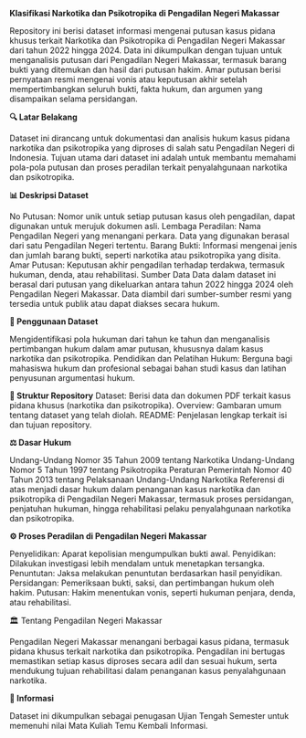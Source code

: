 **Klasifikasi Narkotika dan Psikotropika di Pengadilan Negeri Makassar**

Repository ini berisi dataset informasi mengenai putusan kasus pidana khusus terkait Narkotika dan Psikotropika di Pengadilan Negeri Makassar dari tahun 2022 hingga 2024. Data ini dikumpulkan dengan tujuan untuk menganalisis putusan dari Pengadilan Negeri Makassar, termasuk barang bukti yang ditemukan dan hasil dari putusan hakim. Amar putusan berisi pernyataan resmi mengenai vonis atau keputusan akhir setelah mempertimbangkan seluruh bukti, fakta hukum, dan argumen yang disampaikan selama persidangan.

**🔍 Latar Belakang**

Dataset ini dirancang untuk dokumentasi dan analisis hukum kasus pidana narkotika dan psikotropika yang diproses di salah satu Pengadilan Negeri di Indonesia. Tujuan utama dari dataset ini adalah untuk membantu memahami pola-pola putusan dan proses peradilan terkait penyalahgunaan narkotika dan psikotropika.

**📊 Deskripsi Dataset**

No Putusan: Nomor unik untuk setiap putusan kasus oleh pengadilan, dapat digunakan untuk merujuk dokumen asli.
Lembaga Peradilan: Nama Pengadilan Negeri yang menangani perkara. Data yang digunakan berasal dari satu Pengadilan Negeri tertentu.
Barang Bukti: Informasi mengenai jenis dan jumlah barang bukti, seperti narkotika atau psikotropika yang disita.
Amar Putusan: Keputusan akhir pengadilan terhadap terdakwa, termasuk hukuman, denda, atau rehabilitasi.
Sumber Data
Data dalam dataset ini berasal dari putusan yang dikeluarkan antara tahun 2022 hingga 2024 oleh Pengadilan Negeri Makassar. Data diambil dari sumber-sumber resmi yang tersedia untuk publik atau dapat diakses secara hukum.

**📌 Penggunaan Dataset**

Mengidentifikasi pola hukuman dari tahun ke tahun dan menganalisis pertimbangan hukum dalam amar putusan, khususnya dalam kasus narkotika dan psikotropika.
Pendidikan dan Pelatihan Hukum: Berguna bagi mahasiswa hukum dan profesional sebagai bahan studi kasus dan latihan penyusunan argumentasi hukum.

**📜 Struktur Repository**
Dataset: Berisi data dan dokumen PDF terkait kasus pidana khusus (narkotika dan psikotropika).
Overview: Gambaran umum tentang dataset yang telah diolah.
README: Penjelasan lengkap terkait isi dan tujuan repository.

**⚖️ Dasar Hukum**

Undang-Undang Nomor 35 Tahun 2009 tentang Narkotika
Undang-Undang Nomor 5 Tahun 1997 tentang Psikotropika
Peraturan Pemerintah Nomor 40 Tahun 2013 tentang Pelaksanaan Undang-Undang Narkotika
Referensi di atas menjadi dasar hukum dalam penanganan kasus narkotika dan psikotropika di Pengadilan Negeri Makassar, termasuk proses persidangan, penjatuhan hukuman, hingga rehabilitasi pelaku penyalahgunaan narkotika dan psikotropika.

**⚙️ Proses Peradilan di Pengadilan Negeri Makassar**

Penyelidikan: Aparat kepolisian mengumpulkan bukti awal.
Penyidikan: Dilakukan investigasi lebih mendalam untuk menetapkan tersangka.
Penuntutan: Jaksa melakukan penuntutan berdasarkan hasil penyidikan.
Persidangan: Pemeriksaan bukti, saksi, dan pertimbangan hukum oleh hakim.
Putusan: Hakim menentukan vonis, seperti hukuman penjara, denda, atau rehabilitasi.

🏛️ Tentang Pengadilan Negeri Makassar

Pengadilan Negeri Makassar menangani berbagai kasus pidana, termasuk pidana khusus terkait narkotika dan psikotropika. Pengadilan ini bertugas memastikan setiap kasus diproses secara adil dan sesuai hukum, serta mendukung tujuan rehabilitasi dalam penanganan kasus penyalahgunaan narkotika.

**📌 Informasi**

Dataset ini dikumpulkan sebagai penugasan Ujian Tengah Semester untuk memenuhi nilai Mata Kuliah Temu Kembali Informasi.






